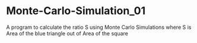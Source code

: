 # Monte-Carlo-Simulation_01
A program to calculate the ratio S using Monte Carlo Simulations where S is Area of the blue triangle out of Area of the square


